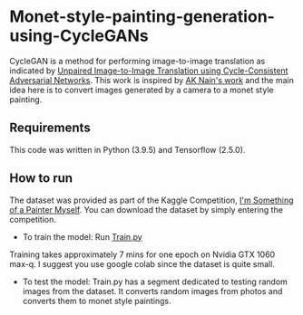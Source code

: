 # Monet-style-painting-generation-using-CycleGANs
CycleGAN is a method for performing image-to-image translation as indicated by [Unpaired Image-to-Image Translation using Cycle-Consistent Adversarial Networks](https://arxiv.org/abs/1703.10593). This work is inspired by [AK Nain's work](https://keras.io/examples/generative/cyclegan/) and the main idea here is to convert images generated by a camera to a monet style painting.

## Requirements
This code was written in Python (3.9.5) and Tensorflow (2.5.0).

## How to run

The dataset was provided as part of the Kaggle Competition, [I'm Something of a Painter Myself](https://www.kaggle.com/c/gan-getting-started). You can download the dataset by simply entering the competition.

* To train the model:
  Run [Train.py](https://github.com/rmaahin/Monet-style-painting-generation-using-CycleGANs/blob/main/Train.py) 
  
Training takes approximately 7 mins for one epoch on Nvidia GTX 1060 max-q. I suggest you use google colab since the dataset is quite small.

* To test the model:
  Train.py has a segment dedicated to testing random images from the dataset. It converts random images from photos and converts them to monet style paintings.
